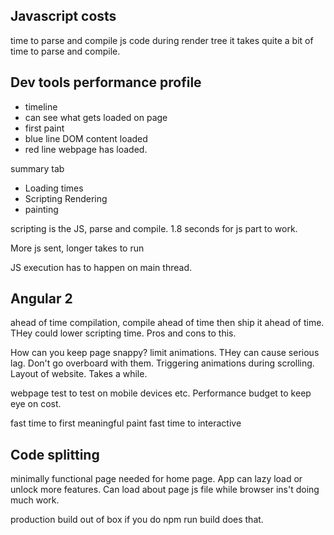 ## Javascript costs
time to parse and compile js code
during render tree it takes quite a bit of time to parse and compile.

## Dev tools performance profile
- timeline
- can see what gets loaded on page
- first paint
- blue line DOM content loaded
- red line webpage has loaded.

summary tab
- Loading times
- Scripting Rendering
- painting

scripting is the JS, parse and compile. 1.8 seconds for js part to work.

More js sent, longer takes to run

JS execution has to happen on main thread.

## Angular 2
ahead of time compilation, compile ahead of time then ship it ahead of time. THey could lower scripting time. Pros and cons to this.

How can you keep page snappy?
limit animations. THey can cause serious lag. Don't go overboard with them. Triggering animations during scrolling. Layout of website. Takes a while.

webpage test to test on mobile devices etc. Performance budget to keep eye on cost.

fast time to first meaningful paint
fast time to interactive

## Code splitting
minimally functional page needed for home page. App can lazy load or unlock more features. Can load about page js file while browser ins't doing much work.

production build out of box if you do npm run build does that.



